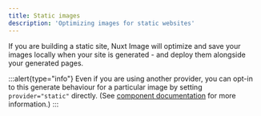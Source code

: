 ```yaml
---
title: Static images
description: 'Optimizing images for static websites'
---
```


If you are building a static site, Nuxt Image will optimize and save your images locally when your site is generated - and deploy them alongside your generated pages.

:::alert{type="info"}
Even if you are using another provider, you can opt-in to this generate behaviour for a particular image by setting `provider="static"` directly. (See [component documentation](/components/nuxt-img) for more information.)
:::
